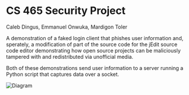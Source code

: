 # CS 465 Security Project

Caleb Dingus, Emmanuel Onwuka, Mardigon Toler

A demonstration of a faked login client that phishes user information and, sperately, a modification of part of the source code for the jEdit source code editor demonstrating how open source projects can be maliciously tampered with and redistributed via unofficial media.

Both of these demonstrations send user information to a server running a Python script that captures data over a socket.

![Diagram](https://github.com/mardiqwop/cs465project/blob/master/diagram.png)
